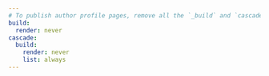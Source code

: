 ```yaml
---
# To publish author profile pages, remove all the `_build` and `cascade` settings below.
build:
  render: never
cascade:
  build:
    render: never
    list: always
---
```

